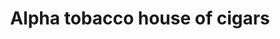 ---
title: "Alpha tobacco house of cigars"
url: /vancouver/alpha-tobacco-house-of-cigars/
shop: Tabak
---